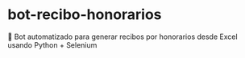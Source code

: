 # bot-recibo-honorarios
🤖 Bot automatizado para generar recibos por honorarios desde Excel usando Python + Selenium
